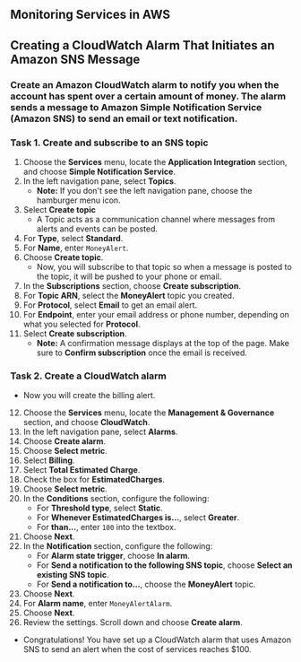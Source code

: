 ## Monitoring Services in AWS
## Creating a CloudWatch Alarm That Initiates an Amazon SNS Message
### Create an Amazon CloudWatch alarm to notify you when the account has spent over a certain amount of money. The alarm sends a message to Amazon Simple Notification Service (Amazon SNS) to send an email or text notification.

### Task 1. Create and subscribe to an SNS topic
1. Choose the **Services** menu, locate the **Application Integration** section, and choose **Simple Notification Service**.
2. In the left navigation pane, select **Topics**.
   - **Note:** If you don't see the left navigation pane, choose the hamburger menu  icon.
3. Select **Create topic**
   - A Topic acts as a communication channel where messages from alerts and events can be posted.
4. For **Type**, select **Standard**.
5. For **Name**, enter `MoneyAlert`.
6. Choose **Create topic**.
   - Now, you will subscribe to that topic so when a message is posted to the topic, it will be pushed to your phone or email.
7. In the **Subscriptions** section, choose **Create subscription**.
8. For **Topic ARN**, select the **MoneyAlert** topic you created.
9. For **Protocol**, select **Email** to get an email alert.
10. For **Endpoint**, enter your email address or phone number, depending on what you selected for **Protocol**.
11. Select **Create subscription**.
    - **Note:** A confirmation message displays at the top of the page. Make sure to **Confirm subscription** once the email is received.


### Task 2. Create a CloudWatch alarm
- Now you will create the billing alert.
12. Choose the **Services** menu, locate the **Management & Governance** section, and choose **CloudWatch**.
13. In the left navigation pane, select **Alarms**.
14. Choose **Create alarm**.
15. Choose **Select metric**.
16. Select **Billing**.
17. Select **Total Estimated Charge**.
18. Check the box for **EstimatedCharges**.
19. Choose **Select metric**.
20. In the **Conditions** section, configure the following:
    - For **Threshold type**, select **Static**.
    - For **Whenever EstimatedCharges is…**, select **Greater**.
    - For **than...**, enter `100` into the textbox.
21. Choose **Next**.
22. In the **Notification** section, configure the following:
    - For **Alarm state trigger**, choose **In alarm**.
    - For **Send a notification to the following SNS topic**, choose **Select an existing SNS topic**.
    - For **Send a notification to...**, choose the **MoneyAlert** topic.
23. Choose **Next**.
24. For **Alarm name**, enter `MoneyAlertAlarm`.
25. Choose **Next**.
26. Review the settings. Scroll down and choose **Create alarm**.

- Congratulations! You have set up a CloudWatch alarm that uses Amazon SNS to send an alert when the cost of services reaches $100.
